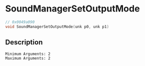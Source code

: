 # SoundManagerSetOutputMode
```c
// 0x0049a090
void SoundManagerSetOutputMode(unk p0, unk p1)
```
## Description
```
Minimum Arguments: 2
Maximum Arguments: 2
```

